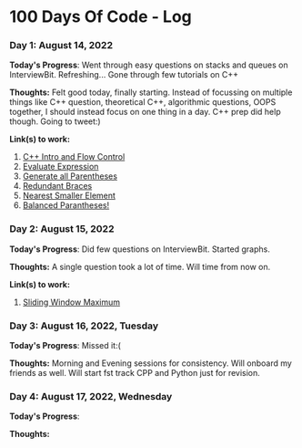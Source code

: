 # 100 Days Of Code - Log

### Day 1: August 14, 2022
<!-- ##### (delete me or comment me out) -->

**Today's Progress**: Went through easy questions on stacks and queues on InterviewBit. Refreshing... Gone through few tutorials on C++

**Thoughts:** Felt good today, finally starting. Instead of focussing on multiple things like C++ question, theoretical C++, algorithmic questions, OOPS together, I should instead focus on one thing in a day. C++ prep did help though. Going to tweet:)

**Link(s) to work:** 
1. [C++ Intro and Flow Control](https://www.interviewbit.com/courses/fast-track-cpp/)
2. [Evaluate Expression](https://www.interviewbit.com/problems/evaluate-expression/)
3. [Generate all Parentheses](https://www.interviewbit.com/problems/generate-all-parentheses/)
4. [Redundant Braces](https://www.interviewbit.com/problems/redundant-braces/)
5. [Nearest Smaller Element](https://www.interviewbit.com/problems/nearest-smaller-element/)
6. [Balanced Parantheses!](https://www.interviewbit.com/problems/balanced-parantheses/)

### Day 2: August 15, 2022

**Today's Progress**: Did few questions on InterviewBit. Started graphs.

**Thoughts:** A single question took a lot of time. Will time from now on.

**Link(s) to work:** 
1. [Sliding Window Maximum](https://www.interviewbit.com/problems/sliding-window-maximum/)


### Day 3: August 16, 2022, Tuesday

**Today's Progress**: Missed it:(

**Thoughts:** Morning and Evening sessions for consistency. Will onboard my friends as well. Will start fst track CPP and Python just for revision.


### Day 4: August 17, 2022, Wednesday

**Today's Progress**: 

**Thoughts:** 
